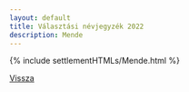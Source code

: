 ```yaml
---
layout: default
title: Választási névjegyzék 2022
description: Mende
---
```


{% include settlementHTMLs/Mende.html %}

[Vissza](./)